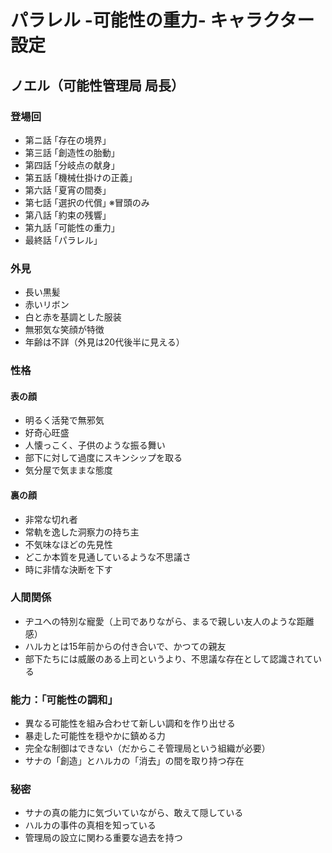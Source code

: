 # パラレル -可能性の重力- キャラクター設定

## ノエル（可能性管理局 局長）
### 登場回
- 第ニ話 ｢存在の境界｣
- 第三話 ｢創造性の胎動｣
- 第四話 ｢分岐点の献身｣
- 第五話 ｢機械仕掛けの正義｣
- 第六話 ｢夏宵の間奏｣
- 第七話 ｢選択の代償｣ ※冒頭のみ
- 第八話 ｢約束の残響｣
- 第九話 ｢可能性の重力｣
- 最終話 ｢パラレル｣

### 外見
- 長い黒髪
- 赤いリボン
- 白と赤を基調とした服装
- 無邪気な笑顔が特徴
- 年齢は不詳（外見は20代後半に見える）

### 性格
#### 表の顔
- 明るく活発で無邪気
- 好奇心旺盛
- 人懐っこく、子供のような振る舞い
- 部下に対して過度にスキンシップを取る
- 気分屋で気ままな態度

#### 裏の顔
- 非常な切れ者
- 常軌を逸した洞察力の持ち主
- 不気味なほどの先見性
- どこか本質を見通しているような不思議さ
- 時に非情な決断を下す

### 人間関係
- ヂユへの特別な寵愛（上司でありながら、まるで親しい友人のような距離感）
- ハルカとは15年前からの付き合いで、かつての親友
- 部下たちには威厳のある上司というより、不思議な存在として認識されている

### 能力：「可能性の調和」
- 異なる可能性を組み合わせて新しい調和を作り出せる
- 暴走した可能性を穏やかに鎮める力
- 完全な制御はできない（だからこそ管理局という組織が必要）
- サナの「創造」とハルカの「消去」の間を取り持つ存在

### 秘密
- サナの真の能力に気づいていながら、敢えて隠している
- ハルカの事件の真相を知っている
- 管理局の設立に関わる重要な過去を持つ